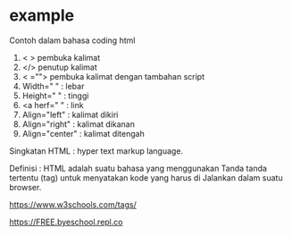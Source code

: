 # example

Contoh dalam bahasa coding html

1. < > pembuka kalimat
2. </> penutup kalimat
3. < =""> pembuka kalimat dengan tambahan script
4. Width=" " : lebar
5. Height=" " : tinggi
6. <a herf=" " : link
7. Align="left" : kalimat dikiri
8. Align="right" : kalimat dikanan
9. Align="center" : kalimat ditengah

Singkatan HTML : hyper text markup language.

Definisi : HTML adalah suatu bahasa yang
menggunakan Tanda tanda tertentu (tag) untuk
menyatakan kode yang harus di Jalankan dalam suatu
browser.

https://www.w3schools.com/tags/
      
https://FREE.byeschool.repl.co

